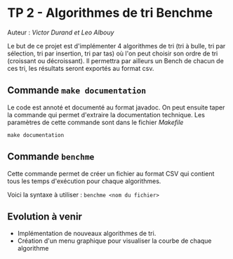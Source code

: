 # **TP 2 - Algorithmes de tri Benchme**

Auteur : *Victor Durand et Leo Albouy*


Le but de ce projet est d'implémenter 4 algorithmes de tri (tri à bulle, tri par sélection, tri par insertion, tri par tas) où l'on peut choisir son ordre de tri (croissant ou décroissant). Il permettra par ailleurs un Bench de chacun de ces tri, les résultats seront exportés au format csv.

## Commande `make documentation`

Le code est annoté et documenté au format javadoc.
On peut ensuite taper la commande qui permet d'extraire la documentation technique.
Les paramètres de cette commande sont dans le fichier *Makefile*

`make documentation`

## Commande `benchme` 

Cette commande permet de créer un fichier au format CSV qui contient tous les temps d'exécution pour chaque algorithmes. 

Voici la syntaxe à utiliser : `benchme <nom du fichier>`

## Evolution à venir

- Implémentation de nouveaux algorithmes de tri.
- Création d'un menu graphique pour visualiser la courbe de chaque algorithme
 
